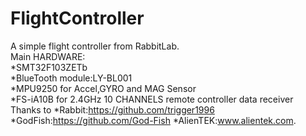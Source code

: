 # FlightController  
A simple flight controller from RabbitLab.  
Main HARDWARE:  
  *SMT32F103ZETb  
  *BlueTooth module:LY-BL001  
  *MPU9250 for Accel,GYRO and MAG Sensor  
  *FS-iA10B for 2.4GHz 10 CHANNELS remote controller data receiver  
Thanks to
  *Rabbit:https://github.com/trigger1996  
  *GodFish:https://github.com/God-Fish
  *AlienTEK:www.alientek.com. 
